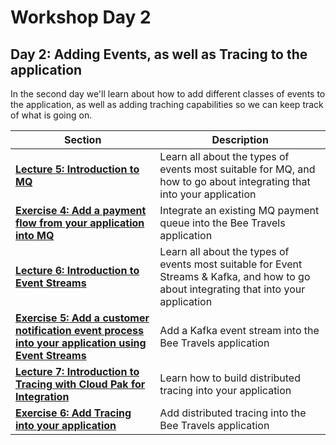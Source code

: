 # Workshop Day 2

## Day 2: Adding Events, as well as Tracing to the application

In the second day we'll learn about how to add different classes of events to the application, as well as adding traching capabilities so we can keep track of what is going on.

| Section | Description |
| - | - |
| **[Lecture 5: Introduction to MQ](TBD)** | Learn all about the types of events most suitable for MQ, and how to go about integrating that into your application |
| **[Exercise 4: Add a payment flow from your application into MQ](exercise-4/README.md)** | Integrate an existing MQ payment queue into the Bee Travels application |
| **[Lecture 6: Introduction to Event Streams](TBD)** | Learn all about the types of events most suitable for Event Streams & Kafka, and how to go about integrating that into your application |
| **[Exercise 5: Add a customer notification event process into your application using Event Streams](exercise-5/README.md)** | Add a Kafka event stream into the Bee Travels application |
| **[Lecture 7: Introduction to Tracing with Cloud Pak for Integration](TBD)** | Learn how to build distributed tracing into your application |
| **[Exercise 6: Add Tracing into your application](exercise-6/README.md)** | Add distributed tracing into the Bee Travels application |